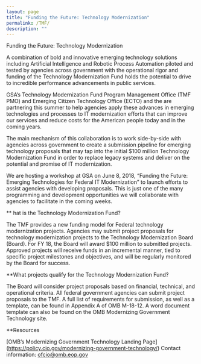 ```yaml
---
layout: page
title: "Funding the Future: Technology Modernization"
permalink: /TMF/
description: ""
---
```


Funding the Future: Technology Modernization 

A combination of bold and innovative emerging technology solutions including Artificial Intelligence and Robotic Process Automation piloted and tested by agencies across government with the operational rigor and funding of the Technology Modernization Fund holds the potential to drive to incredible performance advancements in public services. 

GSA’s Technology Modernization Fund Program Management Office (TMF PMO) and Emerging Citizen Technology Office (ECTO) and the are partnering this summer to help agencies apply these advances in emerging technologies and processes to IT modernization efforts that can improve our services and reduce costs for the American people today and in the coming years. 

The main mechanism of this collaboration is to work side-by-side with agencies across government to create a submission pipeline for emerging technology proposals that may tap into the initial $100 million Technology Modernization Fund in order to replace legacy systems and deliver on the potential and promise of IT modernization. 


We are hosting a workshop at GSA on June 8, 2018, “Funding the Future: Emerging Technologies for Federal IT Modernization” to launch efforts to assist agencies with developing proposals. This is just one of the many programming and development opportunities we will collaborate with agencies to facilitate in the coming weeks. 

** hat is the Technology Modernization Fund?

The TMF provides a new funding model for Federal technology modernization projects. Agencies may submit project proposals for technology modernization projects to the Technology Modernization Board (Board). For FY 18, the Board will award $100 million to submitted projects. Approved projects will receive funds in an incremental manner, tied to specific project milestones and objectives, and will be regularly monitored by the Board for success.

**What projects qualify for the Technology Modernization Fund?

The Board will consider project proposals based on financial, technical, and operational criteria. All federal government agencies can submit project proposals to the TMF. A full list of requirements for submission, as well as a template, can be found in Appendix A of OMB M-18-12. A word document template can also be found on the OMB Modernizing Government Technology site. 

**Resources

[OMB’s Modernizing Government Technology Landing Page] (https://policy.cio.gov/modernizing-government-technology/)
Contact information:
ofcio@omb.eop.gov
